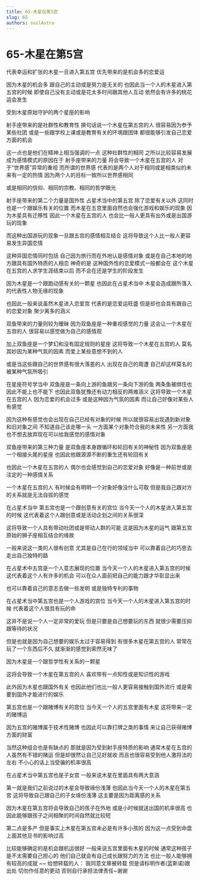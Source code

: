 ```yaml
---
title: 65-木星在第5宫
slug: 65
authors: soilAstro
---
```


# 65-木星在第5宫
代表幸运和扩张的木星一旦进入第五宫
优先带来的是机会多的恋爱运

因为木星的机会多
跟自己的主动或是努力是无关的
也因此当一个人的木星进入第五宫的时候
即使自己没有主动或是花太多时间跟其他人互动
依然会有许多的桃花运会发生

受到木星原始守护的两个星座的影响

射手座带来的是社群性和教育性
换句话说一个木星在第五宫的人
很容易因为参予某些社团
或是一些跟学校上课或是教育有关的环境跟团体
都很能够引发自己恋爱方面的机会

这一点也是他们在精神上相当强调的一点
这种社群性的相同
之所以比较容易发展成为感情模式的原因在于
射手座带来的力量
将会导致一个木星在五宫的人
对于“世界感”异常的重视
而所谓的世界感
代表的是两个人对于相同或是相类似的未来有一定的热情
因为两个人的目标一致所以世界感相同

或是相同的信仰、相同的宗教、相同的哲学眼光

射手座带来的第二个力量是国外性
占星术当中的第五宫
除了恋爱有关以外
这同时也是一个跟娱乐有关的位置
而木星在五宫里面自然也会强化游戏和娱乐的现象
因为木星具有迁移性
因此一个木星在五宫的人
也会比一般人更具有出外或是出国游玩的现象

而这种出国游玩的现象一旦跟五宫的感情相互结合
这将导致这个人比一般人更容易发生异国恋情

这种异国恋情同时包括
自己因为旅行而在外地认是感情对象
或是在自己本地的地方跟具有国外特质的人相恋
神奇的是
这种国外性的恋爱模式一般都会在
这个木星在五宫的人求学生涯结束以后
而不会在还是学生的阶段发生

因为木星是一个跟跑动感有关的一颗星
也因此在占星术当中
木星会造成跟所落入的代表性人物无缘的现象

也因此一般来说虽然木星进入恋爱宫
代表的是恋爱运旺盛
但是却也会具有跟自己的恋爱对象
聚少离多的涵义

双鱼带来的力量则较为暧昧
因为双鱼座是一种重视感觉的力量
这会让一个木星在五宫的人
很容易以感觉做为自己的感情观

加上双鱼座是一个梦幻和没有固定规则的星座
这将导致一个木星在五宫的人
莫名其妙因为某种气氛的因素
而爱上某些意想不到的人

或是当这些跟自己的世界感有很大落差的人
出现在自己的周遭
自己却这样莫名的被某种气氛所吸引

在星座符号学当中
双鱼座是一条向上游的鱼跟另一条向下游的鱼
两条鱼被绑住也因此不能上也不能下
也因此双鱼犹豫还有动力相反的两难涵义
这将导致一个木星在五宫的人
因为恋爱的机会过多
或是这种因为气氛的因素
而让自己好像对某些人有感觉

因为这种有感觉也会出现在自己已经有对象的时候
所以就很容易出现遇到新对象和旧对象之间
不知道自己该走哪一头
一方面某个对象符合我的未来性
另一方面我也不想去放弃现在可以给我感觉的感情对象

双鱼座带来的第三种力量
是双鱼座本身跟循环和轮回有关的神秘性
因为双鱼座是一个相接头尾的星座
也因此他跟源源不断的重生还有轮回有关

也因此一个木星在五宫的人
偶尔也会感觉到自己的恋爱对象
好像是一种前世或是注定的一种感情关系

一个木星在五宫的人
有时候会有明明一个对象好像没什么可取
但是我自己跟对方的关系就是无法自拔的感觉

在占星术当中
第五宫也是一个跟创意有关的宫位
当今天一个人的木星进入第五宫的时候
这代表着这个人跟创意或是活动企划之间的关系很深

这将导致一个人具有带动社团或是带动人群的可能
这是因为木星的运气
跟第五宫原始的狮子座相互结合的缘故

一般来说这一类的人很有创意
尤其是自己在行的领域当中
可以靠着自己的巧思去走出自己独特的路

在占星术中五宫是一个人意志展现的位置
当今天一个人的木星进入第五宫的时候
这代表着这个人有许多的机会
可以在众人面前把自己的能力跟才华彰显出来

也可以靠着自己的意志去做一些发明
或是独特专利的事物

在占星术当中第五宫也是一个人游戏的宫位
当今天一个人的木星进入第五宫的时候
代表着这个人很具有玩的命

这并不是说一个人一定非常的爱玩
但是只要是自己想要玩的东西
就很少需要压抑跟等待的状况

但是也就是因为自己想要的娱乐太过于容易得到
有很多木星在第五宫的人
常常在玩了一个东西后不久
就渐渐的感觉到索然无味了

因为木星是一个跟哲学性有关系的一颗星

这将会导致一个木星在第五宫的人
喜欢带有一点知性或是知识性的游戏

此外因为木星也跟国外有关
也因此他们也比一般人更容易接触到国外流行
或是需要到国外才能进行的娱乐

第五宫也是一个跟赌博有关的宫位
当今天一个人的五宫里面有木星
这将带来一定的赌博运

因为五宫的赌博属于技术性赌博
也因此可以靠打牌之类的事情
来让自己获得赌博方面的财富

当然这种组合也是有缺点的
那就是因为受到射手座特质的影响
通常木星在五宫的人虽然有不错的赌运
但是却很然让自己见好就收
而且也很容易受到他人激将法的左右
不小心的话上当受骗的机率很高

在占星术当中第五宫也是子女宫
一般来说木星在里面具有两大意涵

第一就是我们之前说过的木星会导致缘份浅薄
也因此当今天一个人的木星在第五宫
这将导致自己跟自己的子女缘份浅薄
这主要是因为距离感的关系

因为木星在第五宫将会导致自己的孩子在外地
或是小时候就送出国的机率很高
也因此能够跟孩子之间相聚的时间自然就比较短

第二点是多产
但是事实上木星在第五宫未必是有许多小孩的
因为这一点受到命盘上面其他旦书的影响过高

比较能够确定的是机会跟机运很好
一般来说五宫里面有木星的时候
通常这种孩子是不太需要自己担心的
他们自己就会有自己成长跟努力的方法
也比一般人能够拥有较高的成就
~~
给想转载的人：
我同意文章被转载
但是请标明作者(蓝斯诺)跟出处
切勿作任意的更动
否则自行承担法律责任~谢谢

 
  